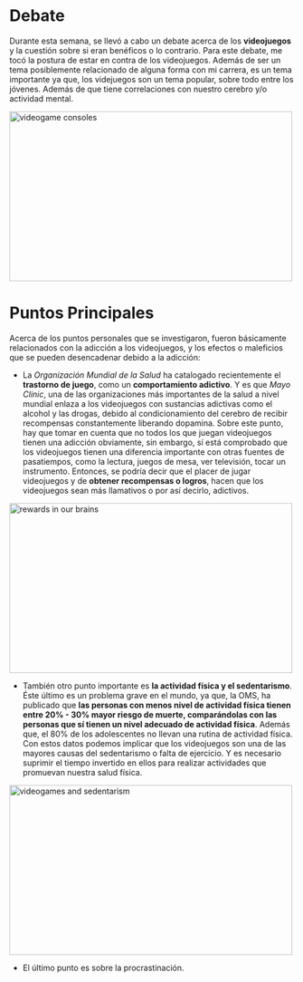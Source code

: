 # Debate
Durante esta semana, se llevó a cabo un debate acerca de los **videojuegos** y la cuestión sobre si eran benéficos o lo contrario. Para este debate, me tocó la postura de estar en contra de los videojuegos. 
Además de ser un tema posiblemente relacionado de alguna forma con mi carrera, es un tema importante ya que, los videjuegos son un tema popular, sobre todo entre los jóvenes. Además de que tiene correlaciones con nuestro cerebro y/o actividad mental.

<img src="https://www.muycomputer.com/wp-content/uploads/2022/07/Mercado-de-los-videojuegos-decrece-2022-e1657268244413.jpg" alt="videogame consoles" width="500" height="300">

# Puntos Principales
Acerca de los puntos personales que se investigaron, fueron básicamente relacionados con la adicción a los videojuegos, y los efectos o maleficios que se pueden desencadenar debido a la adicción:

- La *Organización Mundial de la Salud* ha catalogado recientemente el **trastorno de juego**, como un **comportamiento adictivo**. Y es que *Mayo Clinic*, una de las organizaciones más importantes de la salud a nivel mundial enlaza a los videojuegos con sustancias adictivas como el alcohol y las drogas, debido al condicionamiento del cerebro de recibir recompensas constantemente liberando dopamina. Sobre este punto, hay que tomar en cuenta que no todos los que juegan videojuegos tienen una adicción obviamente, sin embargo, sí está comprobado que los videojuegos tienen una diferencia importante con otras fuentes de pasatiempos, como la lectura, juegos de mesa, ver televisión, tocar un instrumento. Entonces, se podría decir que el placer de jugar videojuegos y de **obtener recompensas o logros**, hacen que los videojuegos sean más llamativos o por así decirlo, adictivos.

<img src="https://www.upressonline.com/wp-content/uploads/2015/10/BrainReward_web1.jpg" alt="rewards in our brains" width="500" height="300">

- También otro punto importante es **la actividad física y el sedentarismo**. Éste último es un problema grave en el mundo, ya que, la OMS, ha publicado que **las personas con menos nivel de actividad física tienen entre 20% - 30% mayor riesgo de muerte, comparándolas con las personas que sí tienen un nivel adecuado de actividad física**. Además que, el 80% de los adolescentes no llevan una rutina de actividad física. Con estos datos podemos implicar que los videojuegos son una de las mayores causas del sedentarismo o falta de ejercicio. Y es necesario suprimir el tiempo invertido en ellos para realizar actividades que promuevan nuestra salud física.

<img src="https://cdn-3.expansion.mx/dims4/default/88c0457/2147483647/strip/true/crop/362x217+0+0/resize/1200x719!/format/webp/quality/90/?url=https%3A%2F%2Fcherry-brightspot.s3.amazonaws.com%2Fmedia%2F2015%2F09%2F30%2Fninoechado.jpg" alt="videogames and sedentarism" width="500" height="300">

- El último punto es sobre la procrastinación. 




